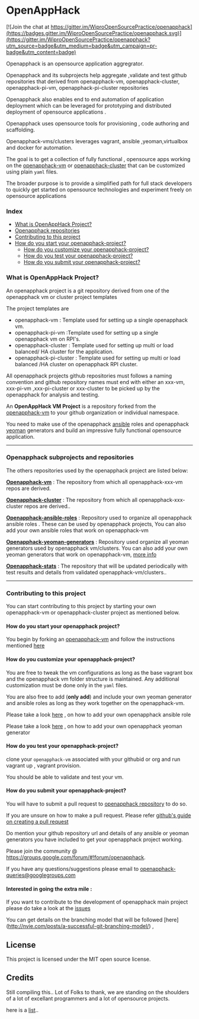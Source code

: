 # OpenAppHack

[![Join the chat at https://gitter.im/WiproOpenSourcePractice/openapphack](https://badges.gitter.im/WiproOpenSourcePractice/openapphack.svg)](https://gitter.im/WiproOpenSourcePractice/openapphack?utm_source=badge&utm_medium=badge&utm_campaign=pr-badge&utm_content=badge)

Openapphack is an opensource application aggregrator.

Openapphack and its subprojects help aggregate ,validate and test github repositories that derived from  openapphack-vm, openapphack-cluster, openapphack-pi-vm, openapphack-pi-cluster repositories

Openapphack also enables end to end automation of application deployment which can be leveraged for prototyping and distributed deployment of opensource applications . 

Openapphack uses opensource tools for provisioning , code authoring and scaffolding.

Openapphack-vms/clusters leverages vagrant, ansible ,yeoman,virtualbox and docker for automation. 

The goal is to get a collection of fully functional , opensource apps working on the [openapphack-vm](https://github.com/WiproOpenSourcePractice/openapphack-vm) or [openapphack-cluster](https://github.com/WiproOpenSourcePractice/openapphack-cluster) that can be customized using plain `yaml` files. 

The broader purpose is to provide a simplified path for full stack developers to quickly get started on opensource technologies and experiment freely on opensource applications

### Index

- [What is OpenAppHack Project?](https://github.com/WiproOpenSourcePractice/openapphack#what-is-openapphack-vm-project)
- [Openapphack repositories](https://github.com/WiproOpenSourcePractice/openapphack#openapphack-repositories)
- [Contributing to this project](https://github.com/WiproOpenSourcePractice/openapphack#contributing-to-this-project)
- [How do you start your openapphack-project?](https://github.com/WiproOpenSourcePractice/openapphack#how-do-you-start-your-openapphack-project)
  - [How do you customize your openapphack-project?](https://github.com/WiproOpenSourcePractice/openapphack#how-do-you-customize-your-openapphack-project)
  - [How do you test your openapphack-project?](https://github.com/WiproOpenSourcePractice/openapphack#how-do-you-test-your-openapphack-project)
  - [How do you submit your openapphack-project?](https://github.com/WiproOpenSourcePractice/openapphack#how-do-you-submit-your-openapphack-project)


### What is OpenAppHack Project?

An openapphack project is a git repository derived from one of the openapphack vm or cluster project templates

The project templates are

- openapphack-vm  : Template used for setting up a single openapphack vm. 
- openapphack-pi-vm :Template used for setting up a single openapphack vm on RPI's.
- openapphack-cluster : Template used for setting up multi or  load balanced/ HA cluster for the application.
- openapphack-pi-cluster : Template used for setting up multi or  load balanced /HA cluster on openapphack RPI cluster.

All openapphack projects github repositories must follows a naming convention and github repository names must end with either an xxx-vm, xxx-pi-vm ,xxx-pi-cluster or xxx-cluster to be picked up by the openapphack for analysis and testing.   

An **OpenAppHack VM Project** is a repository forked from the [openapphack-vm](https://github.com/WiproOpenSourcePractice/openapphack-vm) to your github organization or individual namespace.

You need to make use of the openapphack [ansible](http://www.ansible.com/) roles and openapphack [yeoman](http://yeoman.io/) generators and build an impressive fully functional opensource application. 

***

### Openapphack subprojects and repositories 

The others repositories used by the openapphack project are listed below:

[**Openapphack-vm**](https://github.com/WiproOpenSourcePractice/openapphack-vm) : The repository from which all openapphack-xxx-vm repos are derived. 

[**Openapphack-cluster**](https://github.com/WiproOpenSourcePractice/openapphack-cluster) : The repository from which all openapphack-xxx-cluster repos are derived.. 

[**Openapphack-ansible-roles**](https://github.com/WiproOpenSourcePractice/openapphack-ansible-roles) : Repository used to organize all openapphack ansible roles . These can be used by openapphack projects, You can also add your own ansible roles that work on openapphack-vm

[**Openapphack-yeoman-generators**](https://github.com/WiproOpenSourcePractice/openapphack-yeoman-generators) : Repository used organize  all yeoman generators used by openapphack vm/clusters. You can also add your own yeoman generators that work on openapphack-vm, [more info](https://github.com/WiproOpenSourcePractice/openapphack-yeoman-generators/wiki/Openapphack-Yeoman-Generators) 

[**Openapphack-stats**](https://github.com/WiproOpenSourcePractice/openapphack-stats) : The repository that will be updated periodically with test results and details from validated openapphack-vm/clusters.. 

***

### Contributing to this project

You can start contributing to this project by starting your own openapphack-vm or openapphack-cluster project as mentioned below.

#### How do you start your openapphack project?

You begin by forking an [openapphack-vm](https://github.com/WiproOpenSourcePractice/openapphack-vm/) and follow the instructions mentioned [here](https://github.com/WiproOpenSourcePractice/openapphack-vm/blob/master/README.md)

#### How do you customize your openapphack-project?

You are free to tweak the vm configurations as long as the base vagrant box and the openapphack vm folder structure is maintained. Any additional customization must be done only in the `yaml` files.

You are also free to add (**only add**) and include your own yeoman generator and ansible roles as long as they work together on the openapphack-vm.

Please take a look [here](https://github.com/WiproOpenSourcePractice/openapphack-ansible-roles/wiki/Openapphack-Ansible-Roles) , on how to add your own openapphack ansible role

Please take a look [here](https://github.com/WiproOpenSourcePractice/openapphack-yeoman-generators/wiki/Openapphack-Yeoman-Generators) , on how to add your own openapphack yeoman generator

#### How do you test your openapphack-project?

clone your `openapphack-vm` associated with your githubid or org and run vagrant up , vagrant provision.

You should be able to validate and test your vm.

#### How do you submit your openapphack-project? ###

You will have to submit a pull request to [openapphack repository](https://github.com/WiproOpenSourcePractice/openapphack) to do so.

If you are unsure on how to make a pull request. Please refer [github's guide on creating a pull request](https://help.github.com/articles/creating-a-pull-request/) 

Do mention your github repository url and details of  any ansible or yeoman generators you have included to get your openapphack project working.


Please join the community @ https://groups.google.com/forum/#!forum/openapphack. 

If you have any questions/suggestions please email to [openapphack-queries@googlegroups.com](mailto:openapphack-queries@googlegroups.com) 

#### Interested in going the extra mile : 

If you want to contribute to the development of openapphack main project please do take a look at the [issues](https://github.com/WiproOpenSourcePractice/openapphack/issues)

You can get details on the branching model that will be followed [here] (http://nvie.com/posts/a-successful-git-branching-model/) , 


## License

This project is licensed under the MIT open source license.

## Credits

Still compiling this.. Lot of Folks to thank, we are standing on the shoulders of a lot of excellant programmers and a lot of opensource projects.

here is a [list](https://github.com/WiproOpenSourcePractice/openapphack/wiki/Opensource-Projects-that-got-us-where-we-are-,-and-keeps-us-inspired-to-do-more..).. 

